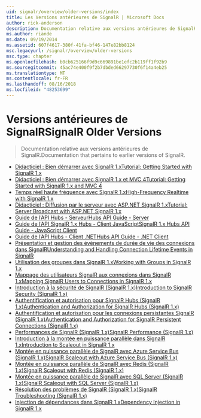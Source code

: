 ```yaml
---
uid: signalr/overview/older-versions/index
title: Les Versions antérieures de SignalR | Microsoft Docs
author: rick-anderson
description: Documentation relative aux versions antérieures de SignalR.
ms.author: riande
ms.date: 09/19/2014
ms.assetid: 607f4617-380f-41fa-bf46-147e82bb8124
msc.legacyurl: /signalr/overview/older-versions
msc.type: chapter
ms.openlocfilehash: b0cb625166f9d9c669891be1efc2b119ff1f92b9
ms.sourcegitcommit: 45ac74e400f9f2b7dbded66297730f6f14a4eb25
ms.translationtype: MT
ms.contentlocale: fr-FR
ms.lasthandoff: 08/16/2018
ms.locfileid: "48253699"
---
```

<a name="signalr-older-versions"></a><span data-ttu-id="7197a-103">Versions antérieures de SignalR</span><span class="sxs-lookup"><span data-stu-id="7197a-103">SignalR Older Versions</span></span>
====================
> <span data-ttu-id="7197a-104">Documentation relative aux versions antérieures de SignalR.</span><span class="sxs-lookup"><span data-stu-id="7197a-104">Documentation that pertains to earlier versions of SignalR.</span></span>


- [<span data-ttu-id="7197a-105">Didacticiel : Bien démarrer avec SignalR 1.x</span><span class="sxs-lookup"><span data-stu-id="7197a-105">Tutorial: Getting Started with SignalR 1.x</span></span>](tutorial-getting-started-with-signalr.md)
- [<span data-ttu-id="7197a-106">Didacticiel : Bien démarrer avec SignalR 1.x et MVC 4</span><span class="sxs-lookup"><span data-stu-id="7197a-106">Tutorial: Getting Started with SignalR 1.x and MVC 4</span></span>](tutorial-getting-started-with-signalr-and-mvc-4.md)
- [<span data-ttu-id="7197a-107">Temps réel haute fréquence avec SignalR 1.x</span><span class="sxs-lookup"><span data-stu-id="7197a-107">High-Frequency Realtime with SignalR 1.x</span></span>](tutorial-high-frequency-realtime-with-signalr.md)
- [<span data-ttu-id="7197a-108">Didacticiel : Diffusion par le serveur avec ASP.NET SignalR 1.x</span><span class="sxs-lookup"><span data-stu-id="7197a-108">Tutorial: Server Broadcast with ASP.NET SignalR 1.x</span></span>](tutorial-server-broadcast-with-aspnet-signalr.md)
- [<span data-ttu-id="7197a-109">Guide de l’API Hubs - Serveur</span><span class="sxs-lookup"><span data-stu-id="7197a-109">Hubs API Guide - Server</span></span>](signalr-1x-hubs-api-guide-server.md)
- [<span data-ttu-id="7197a-110">Guide de l’API SignalR 1.x Hubs - Client JavaScript</span><span class="sxs-lookup"><span data-stu-id="7197a-110">SignalR 1.x Hubs API Guide - JavaScript Client</span></span>](signalr-1x-hubs-api-guide-javascript-client.md)
- [<span data-ttu-id="7197a-111">Guide de l’API Hubs - Client .NET</span><span class="sxs-lookup"><span data-stu-id="7197a-111">Hubs API Guide - .NET Client</span></span>](signalr-1x-hubs-api-guide-net-client.md)
- [<span data-ttu-id="7197a-112">Présentation et gestion des événements de durée de vie des connexions dans SignalR</span><span class="sxs-lookup"><span data-stu-id="7197a-112">Understanding and Handling Connection Lifetime Events in SignalR</span></span>](handling-connection-lifetime-events.md)
- [<span data-ttu-id="7197a-113">Utilisation des groupes dans SignalR 1.x</span><span class="sxs-lookup"><span data-stu-id="7197a-113">Working with Groups in SignalR 1.x</span></span>](working-with-groups.md)
- [<span data-ttu-id="7197a-114">Mappage des utilisateurs SignalR aux connexions dans SignalR 1.x</span><span class="sxs-lookup"><span data-stu-id="7197a-114">Mapping SignalR Users to Connections in SignalR 1.x</span></span>](mapping-users-to-connections.md)
- [<span data-ttu-id="7197a-115">Introduction à la sécurité de SignalR (SignalR 1.x)</span><span class="sxs-lookup"><span data-stu-id="7197a-115">Introduction to SignalR Security (SignalR 1.x)</span></span>](introduction-to-security.md)
- [<span data-ttu-id="7197a-116">Authentification et autorisation pour SignalR Hubs (SignalR 1.x)</span><span class="sxs-lookup"><span data-stu-id="7197a-116">Authentication and Authorization for SignalR Hubs (SignalR 1.x)</span></span>](hub-authorization.md)
- [<span data-ttu-id="7197a-117">Authentification et autorisation pour les connexions persistantes SignalR (SignalR 1.x)</span><span class="sxs-lookup"><span data-stu-id="7197a-117">Authentication and Authorization for SignalR Persistent Connections (SignalR 1.x)</span></span>](persistent-connection-authorization.md)
- [<span data-ttu-id="7197a-118">Performances de SignalR (SignalR 1.x)</span><span class="sxs-lookup"><span data-stu-id="7197a-118">SignalR Performance (SignalR 1.x)</span></span>](signalr-performance.md)
- [<span data-ttu-id="7197a-119">Introduction à la montée en puissance parallèle dans SignalR 1.x</span><span class="sxs-lookup"><span data-stu-id="7197a-119">Introduction to Scaleout in SignalR 1.x</span></span>](scaleout-in-signalr.md)
- [<span data-ttu-id="7197a-120">Montée en puissance parallèle de SignalR avec Azure Service Bus (SignalR 1.x)</span><span class="sxs-lookup"><span data-stu-id="7197a-120">SignalR Scaleout with Azure Service Bus (SignalR 1.x)</span></span>](scaleout-with-windows-azure-service-bus.md)
- [<span data-ttu-id="7197a-121">Montée en puissance parallèle de SignalR avec Redis (SignalR 1.x)</span><span class="sxs-lookup"><span data-stu-id="7197a-121">SignalR Scaleout with Redis (SignalR 1.x)</span></span>](scaleout-with-redis.md)
- [<span data-ttu-id="7197a-122">Montée en puissance parallèle de SignalR avec SQL Server (SignalR 1.x)</span><span class="sxs-lookup"><span data-stu-id="7197a-122">SignalR Scaleout with SQL Server (SignalR 1.x)</span></span>](scaleout-with-sql-server.md)
- [<span data-ttu-id="7197a-123">Résolution des problèmes de SignalR (SignalR 1.x)</span><span class="sxs-lookup"><span data-stu-id="7197a-123">SignalR Troubleshooting (SignalR 1.x)</span></span>](troubleshooting.md)
- [<span data-ttu-id="7197a-124">Injection de dépendances dans SignalR 1.x</span><span class="sxs-lookup"><span data-stu-id="7197a-124">Dependency Injection in SignalR 1.x</span></span>](dependency-injection.md)
